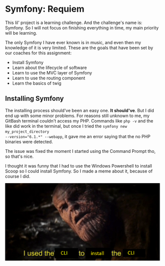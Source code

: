 # Symfony: Requiem
This lil' project is a learning challenge.
And the challenge's name is: Symfony.
So I will not focus on finishing everything in time, my main priority will be learning.

The only Symfony I have ever known is in music, and even then my knowledge of it is very limited.
These are the goals that have been set by our coaches for this assignment:

* Install Symfony
* Learn about the lifecycle of software
* Learn to use the MVC layer of Symfony
* Learn to use the routing component
* Learn the basics of twig

## Installing Symfony
The installing process should've been an easy one. **It should've**. 
But I did end up with some minor problems.
For reasons still unknown to me, my GitBash terminal couldn't access my PHP.
Commands like <code>php -v</code> and the like did work in the terminal, but once I tried the <code>symfony new my_project_directory --version="6.1.*" --webapp</code>, it gave me an error saying that the no PHP binaries were detected.

The issue was fixed the moment I started using the Command Prompt tho, so that's nice.

I thought it was funny that I had to use the Windows Powershell to install Scoop so I could install Symfony.
So I made a meme about it, because of course I did.

![cli-meme](readme-images/cli.png)